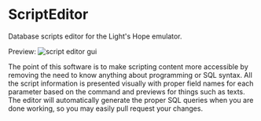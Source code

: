 # ScriptEditor
Database scripts editor for the Light's Hope emulator.

Preview:
![script editor gui](https://i.imgur.com/zxgHXAv.png)

The point of this software is to make scripting content more accessible by removing the need to know anything about programming or SQL syntax. All the script information is presented visually with proper field names for each parameter based on the command and previews for things such as texts. The editor will automatically generate the proper SQL queries when you are done working, so you may easily pull request your changes.
